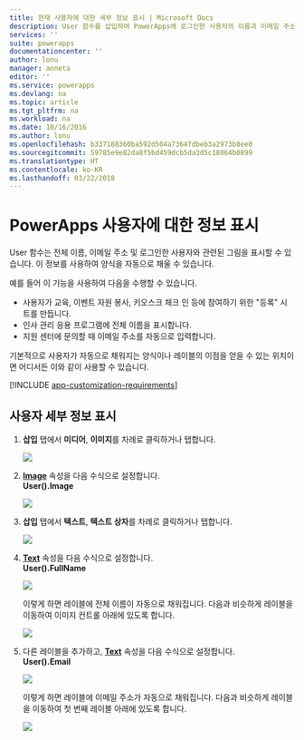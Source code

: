 ```yaml
---
title: 현재 사용자에 대한 세부 정보 표시 | Microsoft Docs
description: User 함수를 삽입하여 PowerApps에 로그인한 사용자의 이름과 이메일 주소를 표시합니다.
services: ''
suite: powerapps
documentationcenter: ''
author: lonu
manager: anneta
editor: ''
ms.service: powerapps
ms.devlang: na
ms.topic: article
ms.tgt_pltfrm: na
ms.workload: na
ms.date: 10/16/2016
ms.author: lonu
ms.openlocfilehash: b337188360ba592d504a7364fdbeb3a2973b8ee0
ms.sourcegitcommit: 59785e9e82da8f5bd459dcb5da3d5c18064b0899
ms.translationtype: HT
ms.contentlocale: ko-KR
ms.lasthandoff: 03/22/2018
---
```

# <a name="show-information-about-a-powerapps-user"></a>PowerApps 사용자에 대한 정보 표시
User 함수는 전체 이름, 이메일 주소 및 로그인한 사용자와 관련된 그림을 표시할 수 있습니다. 이 정보를 사용하여 양식을 자동으로 채울 수 있습니다.

예를 들어 이 기능을 사용하여 다음을 수행할 수 있습니다.

* 사용자가 교육, 이벤트 자원 봉사, 키오스크 체크 인 등에 참여하기 위한 "등록" 시트를 만듭니다.
* 인사 관리 응용 프로그램에 전체 이름을 표시합니다.
* 지원 센터에 문의할 때 이메일 주소를 자동으로 입력합니다.

기본적으로 사용자가 자동으로 채워지는 양식이나 레이블의 이점을 얻을 수 있는 위치이면 어디서든 이와 같이 사용할 수 있습니다.

[!INCLUDE [app-customization-requirements](../../includes/app-customization-requirements.md)]

## <a name="show-user-details"></a>사용자 세부 정보 표시
1. **삽입** 탭에서 **미디어**, **이미지**를 차례로 클릭하거나 탭합니다.
   
   ![][2]
2. **[Image](controls/properties-visual.md)** 속성을 다음 수식으로 설정합니다.
   <br>**User().Image**
   
    ![][3]
3. **삽입** 탭에서 **텍스트**, **텍스트 상자**를 차례로 클릭하거나 탭합니다.  
   
    ![][4]
4. **[Text](controls/properties-core.md)** 속성을 다음 수식으로 설정합니다.
   <br>**User().FullName**
   
   ![][6]
   
   이렇게 하면 레이블에 전체 이름이 자동으로 채워집니다. 다음과 비슷하게 레이블을 이동하여 이미지 컨트롤 아래에 있도록 합니다.
   
   ![][5]
5. 다른 레이블을 추가하고, **[Text](controls/properties-core.md)** 속성을 다음 수식으로 설정합니다.
   <br>**User().Email**  
   
    ![][8]
   
    이렇게 하면 레이블에 이메일 주소가 자동으로 채워집니다. 다음과 비슷하게 레이블을 이동하여 첫 번째 레이블 아래에 있도록 합니다.  
   
    ![][7]

[2]: ./media/show-current-user/add-image.png
[3]: ./media/show-current-user/imageproperty.png
[4]: ./media/show-current-user/insertlabel.png
[5]: ./media/show-current-user/label.png
[6]: ./media/show-current-user/textproperty.png
[7]: ./media/show-current-user/secondlabel.png
[8]: ./media/show-current-user/email.png
[9]: ./media/show-current-user/preview.png
